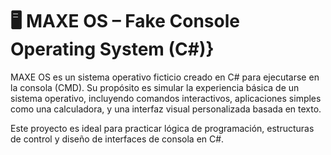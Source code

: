 # 🖥️ MAXE OS – Fake Console Operating System (C#)}
MAXE OS es un sistema operativo ficticio creado en C# para ejecutarse en la consola (CMD). Su propósito es simular la experiencia básica de un sistema operativo, incluyendo comandos interactivos, aplicaciones simples como una calculadora, y una interfaz visual personalizada basada en texto.

Este proyecto es ideal para practicar lógica de programación, estructuras de control y diseño de interfaces de consola en C#.
